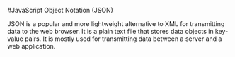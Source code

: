#JavaScript Object Notation (JSON)

JSON is a popular and more lightweight alternative to XML for transmitting data to the web browser. It is a plain text file that stores data objects in key-value pairs. It is mostly used for transmitting data between a server and a web application.